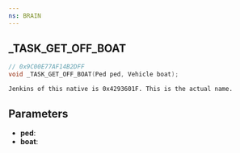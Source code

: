 ```yaml
---
ns: BRAIN
---
```

## _TASK_GET_OFF_BOAT

```c
// 0x9C00E77AF14B2DFF
void _TASK_GET_OFF_BOAT(Ped ped, Vehicle boat);
```

```
Jenkins of this native is 0x4293601F. This is the actual name.  
```

## Parameters
* **ped**: 
* **boat**: 

